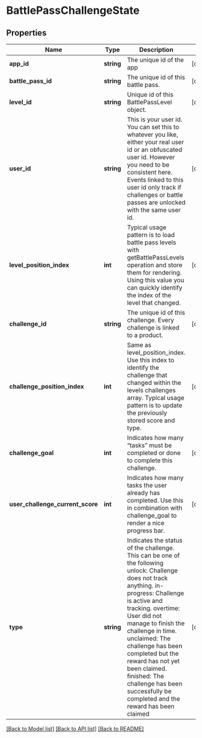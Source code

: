# BattlePassChallengeState

## Properties
Name | Type | Description | Notes
------------ | ------------- | ------------- | -------------
**app_id** | **string** | The unique id of the app | [optional] 
**battle_pass_id** | **string** | The unique id of this battle pass. | [optional] 
**level_id** | **string** | Unique id of this BattlePassLevel object. | [optional] 
**user_id** | **string** | This is your user id. You can set this to whatever you like, either your real user id or an obfuscated user id. However you need to be consistent here. Events linked to this user id only track if challenges or battle passes are unlocked with the same user id. | [optional] 
**level_position_index** | **int** | Typical usage pattern is to load battle pass levels with getBattlePassLevels operation and store them for rendering. Using this value you can quickly identify the index of the level that changed. | [optional] 
**challenge_id** | **string** | The unique id of this challenge. Every challenge is linked to a product. | [optional] 
**challenge_position_index** | **int** | Same as level_position_index. Use this index to identify the challenge that changed within the levels challenges array. Typical usage pattern is to update the previously stored score and type. | [optional] 
**challenge_goal** | **int** | Indicates how many “tasks” must be completed or done to complete this challenge. | [optional] 
**user_challenge_current_score** | **int** | Indicates how many tasks the user already has completed. Use this in combination with challenge_goal to render a nice progress bar. | [optional] 
**type** | **string** | Indicates the status of the challenge. This can be one of the following unlock: Challenge does not track anything. in-progress: Challenge is active and tracking. overtime: User did not manage to finish the challenge in time. unclaimed: The challenge has been completed but the reward has not yet been claimed. finished: The challenge has been successfully be completed and the reward has been claimed | [optional] 

[[Back to Model list]](../../README.md#documentation-for-models) [[Back to API list]](../../README.md#documentation-for-api-endpoints) [[Back to README]](../../README.md)

